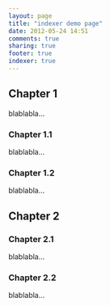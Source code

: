```yaml
---
layout: page
title: "indexer demo page"
date: 2012-05-24 14:51
comments: true
sharing: true
footer: true
indexer: true
---
```


## Chapter 1

blablabla...

### Chapter 1.1

blablabla...

### Chapter 1.2

blablabla...

## Chapter 2

### Chapter 2.1

blablabla...

### Chapter 2.2

blablabla...
